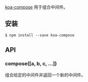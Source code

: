 [koa-compose](https://github.com/koajs/compose) 用于组合中间件。

## 安装

```
$ npm install --save koa-compose
```

## API

### compose\(\[a, b, c, ...\]\)

组合给定的中间件并返回一个新的中间件。



